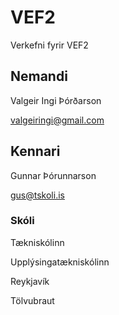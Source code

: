 # VEF2
Verkefni fyrir VEF2
## Nemandi
Valgeir Ingi Þórðarson

valgeiringi@gmail.com
## Kennari
Gunnar Þórunnarson

gus@tskoli.is
### Skóli
Tækniskólinn

Upplýsingatækniskólinn

Reykjavík

Tölvubraut
